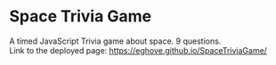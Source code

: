 # Space Trivia Game
A timed JavaScript Trivia game about space. 9 questions. <br>
Link to the deployed page: https://eghove.github.io/SpaceTriviaGame/


